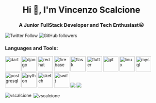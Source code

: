 <h1 align="center">Hi 👋, I'm Vincenzo Scalcione</h1>
<h3 align="center">A Junior FullStack Developer and Tech Enthusiast😜</h3>

![Twitter Follow](https://img.shields.io/twitter/follow/vscalcione?label=VincenzoScalci1&logo=twitter&style=for-the-badge)
![GitHub followers](https://img.shields.io/github/followers/vscalcione?logo=GitHub&style=for-the-badge)
<br />

### Languages and Tools:

<p align="left">
  <img src="https://www.vectorlogo.zone/logos/dartlang/dartlang-icon.svg" alt="dart" width="50" height="50"/> 
  <img src="https://devicons.github.io/devicon/devicon.git/icons/django/django-original.svg" alt="django" width="50" height="50"/> 
  <img src="https://www.vectorlogo.zone/logos/redhat/redhat-ar21.svg" alt="redhat" width="50" height="50"/> 
  <img src="https://www.vectorlogo.zone/logos/firebase/firebase-icon.svg" alt="firebase" width="50" height="50"/> 
  <img src="https://www.vectorlogo.zone/logos/pocoo_flask/pocoo_flask-icon.svg" alt="flask" width="50" height="50"/> 
  <img src="https://www.vectorlogo.zone/logos/flutterio/flutterio-icon.svg" alt="flutter" width="50" height="50"/> 
  <img src="https://www.vectorlogo.zone/logos/git-scm/git-scm-icon.svg" alt="git" width="50" height="50"/> 
  <img src="https://devicons.github.io/devicon/devicon.git/icons/linux/linux-original.svg" alt="linux" width="50" height="50"/> 
  <img src="https://devicons.github.io/devicon/devicon.git/icons/mysql/mysql-original-wordmark.svg" alt="mysql" width="50" height="50"/> 
  <img src="https://devicons.github.io/devicon/devicon.git/icons/postgresql/postgresql-original-wordmark.svg" alt="postgresql" width="50" height="50"/> 
  <img src="https://devicons.github.io/devicon/devicon.git/icons/python/python-original.svg" alt="python" width="50" height="50"/> 
  <img src="https://www.vectorlogo.zone/logos/sketchapp/sketchapp-icon.svg" alt="sketch" width="50" height="50"/> 
  <img src="https://devicons.github.io/devicon/devicon.git/icons/swift/swift-original-wordmark.svg" alt="swift" width="50" height="50"/>
  <img src="https://img.icons8.com/color/48/000000/ubuntu--v1.png"/>
  <img src="https://img.icons8.com/color/48/000000/typescript.png"/>
</p>

<p><img align="left" src="https://github-readme-stats.vercel.app/api/top-langs/?username=vscalcione&layout=compact&hide=html&langs_count=10" alt="vscalcione" /></p>
<p>&nbsp;<img align="center" src="https://github-readme-stats.vercel.app/api?username=vscalcione&show_icons=true" alt="vscalcione" /></p>

